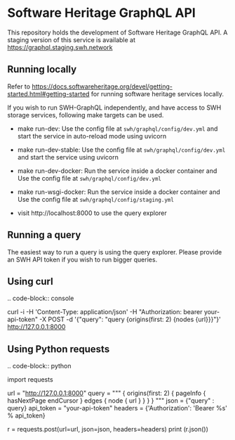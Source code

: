 Software Heritage GraphQL API
=============================

This repository holds the development of Software Heritage GraphQL API.
A staging version of this service is available at https://graphql.staging.swh.network

Running locally
---------------

Refer to https://docs.softwareheritage.org/devel/getting-started.html#getting-started for
running software heritage services locally.

If you wish to run SWH-GraphQL independently, and have access to SWH storage services,
following make targets can be used.

* make run-dev: Use the config file at ``swh/graphql/config/dev.yml`` and start the service in
  auto-reload mode using uvicorn

* make run-dev-stable: Use the config file at ``swh/graphql/config/dev.yml`` and start the
  service using uvicorn

* make run-dev-docker: Run the service inside a docker container and Use the config file
  at ``swh/graphql/config/dev.yml``

* make run-wsgi-docker: Run the service inside a docker container and Use the config file
  at ``swh/graphql/config/staging.yml``

* visit http://localhost:8000 to use the query explorer

Running a query
---------------

The easiest way to run a query is using the query explorer.
Please provide an SWH API token if you wish to run bigger queries.

Using curl
----------

.. code-block:: console

   curl -i -H 'Content-Type: application/json' -H "Authorization: bearer your-api-token" -X POST -d '{"query": "query {origins(first: 2) {nodes {url}}}"}' http://127.0.0.1:8000


Using Python requests
---------------------

.. code-block:: python

   import requests

   url = "http://127.0.0.1:8000"
   query = """
   {
     origins(first: 2) {
       pageInfo {
         hasNextPage
           endCursor
       }
       edges {
         node {
           url
         }
       }
     }
   }
   """
   json = {"query" : query}
   api_token = "your-api-token"
   headers = {'Authorization': 'Bearer %s' % api_token}

   r = requests.post(url=url, json=json, headers=headers)
   print (r.json())
